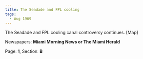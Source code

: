 ```yaml
---  
title: The Seadade and FPL cooling  
tags:  
  - Aug 1969  
---  
```

  
The Seadade and FPL cooling canal controversy continues. [Map]  
  
Newspapers: **Miami Morning News or The Miami Herald**  
  
Page: **1**, Section: **B** 
